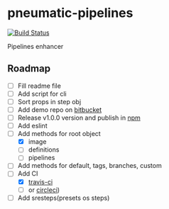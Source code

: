 # pneumatic-pipelines

[![Build Status](https://travis-ci.org/AlekseyLeshko/pneumatic-pipelines.svg?branch=master)](https://travis-ci.org/AlekseyLeshko/pneumatic-pipelines)

Pipelines enhancer

## Roadmap
- [ ] Fill readme file
- [ ] Add script for cli
- [ ] Sort props in step obj
- [ ] Add demo repo on [bitbucket](https://bitbucket.org)
- [ ] Release v1.0.0 version and publish in [npm](https://www.npmjs.com)
- [ ] Add eslint
- [ ] Add methods for root object
  - [x] image
  - [ ] definitions
  - [ ] pipelines
- [ ] Add methods for default, tags, branches, custom
- [ ] Add CI
  - [x] [travis-ci](https://travis-ci.org)
  - [ ] or [circleci](https://circleci.com))
- [ ] Add sresteps(presets os steps)
